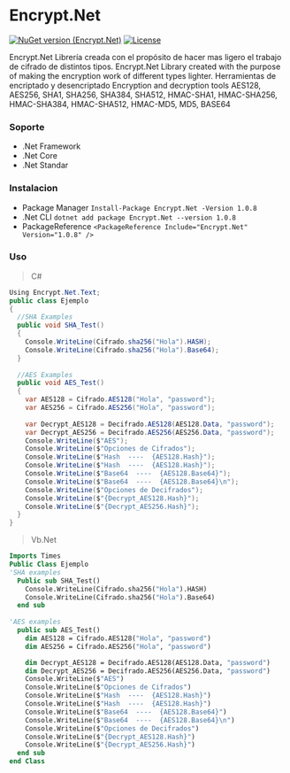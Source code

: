 # Encrypt.Net
[![NuGet version (Encrypt.Net)](https://img.shields.io/nuget/v/Encrypt.Net.svg?style=flat-square)](https://www.nuget.org/packages/Encrypt.Net/)
[![License](https://img.shields.io/github/license/Jose-LeonJL/Times-Net.svg?label=License&maxAge=86400)](LICENSE.md)

Encrypt.Net Librería creada con el propósito de hacer mas ligero el trabajo de cifrado de distintos tipos.
Encrypt.Net Library created with the purpose of making the encryption work of different types lighter.
Herramientas de encriptado y desencriptado
Encryption and decryption tools
AES128, AES256, SHA1, SHA256, SHA384, SHA512, HMAC-SHA1, HMAC-SHA256, HMAC-SHA384, HMAC-SHA512, HMAC-MD5, MD5, BASE64
### Soporte
-  .Net Framework
- .Net Core
- .Net Standar

### Instalacion
- Package Manager `Install-Package Encrypt.Net -Version 1.0.8`
- .Net CLI `dotnet add package Encrypt.Net --version 1.0.8`
- PackageReference `<PackageReference Include="Encrypt.Net" Version="1.0.8" />`
### Uso

> C#

```csharp
Using Encrypt.Net.Text;
public class Ejemplo
{
  //SHA Examples
  public void SHA_Test()
  {
    Console.WriteLine(Cifrado.sha256("Hola").HASH);
    Console.WriteLine(Cifrado.sha256("Hola").Base64);
  }
  
  //AES Examples
  public void AES_Test()
  {
    var AES128 = Cifrado.AES128("Hola", "password");
    var AES256 = Cifrado.AES256("Hola", "password");
    
    var Decrypt_AES128 = Decifrado.AES128(AES128.Data, "password");
    var Decrypt_AES256 = Decifrado.AES256(AES256.Data, "password");
    Console.WriteLine($"AES");
    Console.WriteLine($"Opciones de Cifrados");
    Console.WriteLine($"Hash  ----  {AES128.Hash}");
    Console.WriteLine($"Hash  ----  {AES128.Hash}");
    Console.WriteLine($"Base64  ----  {AES128.Base64}");
    Console.WriteLine($"Base64  ----  {AES128.Base64}\n");
    Console.WriteLine($"Opciones de Decifrados");
    Console.WriteLine($"{Decrypt_AES128.Hash}");
    Console.WriteLine($"{Decrypt_AES256.Hash}");
  }
}
```
>Vb.Net

```vb
Imports Times
Public Class Ejemplo
'SHA examples
  Public sub SHA_Test()
    Console.WriteLine(Cifrado.sha256("Hola").HASH)
    Console.WriteLine(Cifrado.sha256("Hola").Base64)
  end sub
  
'AES examples
  public sub AES_Test()
    dim AES128 = Cifrado.AES128("Hola", "password")
    dim AES256 = Cifrado.AES256("Hola", "password")

    dim Decrypt_AES128 = Decifrado.AES128(AES128.Data, "password")
    dim Decrypt_AES256 = Decifrado.AES256(AES256.Data, "password")
    Console.WriteLine($"AES")
    Console.WriteLine($"Opciones de Cifrados")
    Console.WriteLine($"Hash  ----  {AES128.Hash}")
    Console.WriteLine($"Hash  ----  {AES128.Hash}")
    Console.WriteLine($"Base64  ----  {AES128.Base64}")
    Console.WriteLine($"Base64  ----  {AES128.Base64}\n")
    Console.WriteLine($"Opciones de Decifrados")
    Console.WriteLine($"{Decrypt_AES128.Hash}")
    Console.WriteLine($"{Decrypt_AES256.Hash}")
  end sub
end Class
```

